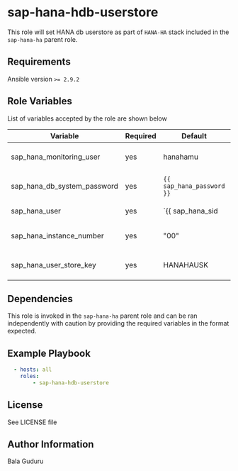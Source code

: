sap-hana-hdb-userstore
======================

This role will set HANA db userstore as part of `HANA-HA` stack included in the `sap-hana-ha` parent role.

Requirements
------------

Ansible version `>= 2.9.2`

Role Variables
--------------

List of variables accepted by the role are shown below

| Variable                    | Required | Default                       | Choices      | Comments                  |
|-----------------------------|----------|-------------------------------|--------------|---------------------------|
| sap_hana_monitoring_user    | yes      | hanahamu                      |              | HANA monitoring user name |
| sap_hana_db_system_password | yes      | `{{ sap_hana_password }}`     |              | HANA db system password   |
| sap_hana_user               | yes      | `{{ sap_hana_sid|lower }}adm` |              | HANA sid adm username     |
| sap_hana_instance_number    | yes      | "00"                          |              | HANA instance number      |
| sap_hana_user_store_key     | yes      | HANAHAUSK                     |              | HANA userstore key name   |

Dependencies
------------

This role is invoked in the `sap-hana-ha` parent role and can be ran independently with caution by providing the required variables in the format expected.

Example Playbook
----------------

```yaml
  - hosts: all
    roles:
        - sap-hana-hdb-userstore
```

License
-------

See LICENSE file

Author Information
------------------

Bala Guduru
